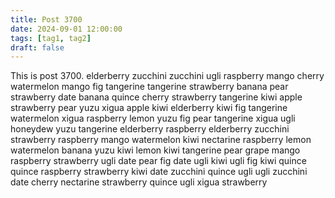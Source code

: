 ```yaml
---
title: Post 3700
date: 2024-09-01 12:00:00
tags: [tag1, tag2]
draft: false
---
```

This is post 3700.
elderberry
zucchini
zucchini
ugli
raspberry
mango
cherry
watermelon
mango
fig
tangerine
tangerine
strawberry
banana
pear
strawberry
date
banana
quince
cherry
strawberry
tangerine
kiwi
apple
strawberry
pear
yuzu
xigua
apple
kiwi
elderberry
kiwi
fig
tangerine
watermelon
xigua
raspberry
lemon
yuzu
fig
pear
tangerine
xigua
ugli
honeydew
yuzu
tangerine
elderberry
raspberry
elderberry
zucchini
strawberry
raspberry
mango
watermelon
kiwi
nectarine
raspberry
lemon
watermelon
banana
yuzu
kiwi
lemon
kiwi
tangerine
pear
grape
mango
raspberry
strawberry
ugli
date
pear
fig
date
ugli
kiwi
ugli
fig
kiwi
quince
quince
raspberry
strawberry
kiwi
date
zucchini
quince
ugli
ugli
zucchini
date
cherry
nectarine
strawberry
quince
ugli
xigua
strawberry
